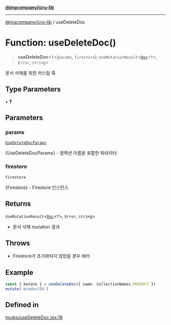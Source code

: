 [**@jngcompany/icru-lib**](../README.md)

***

[@jngcompany/icru-lib](../globals.md) / useDeleteDoc

# Function: useDeleteDoc()

> **useDeleteDoc**\<`T`\>(`params`, `firestore`): `UseMutationResult`\<[`Doc`](../interfaces/Doc.md)\<`T`\>, `Error`, `string`\>

문서 삭제를 위한 커스텀 훅

## Type Parameters

• **T**

## Parameters

### params

[`UseDeleteDocParams`](../interfaces/UseDeleteDocParams.md)

{UseDeleteDocParams} - 컬렉션 이름을 포함한 파라미터

### firestore

`Firestore`

{Firestore} - Firestore 인스턴스

## Returns

`UseMutationResult`\<[`Doc`](../interfaces/Doc.md)\<`T`\>, `Error`, `string`\>

- 문서 삭제 mutation 결과

## Throws

- Firestore가 초기화되지 않았을 경우 에러

## Example

```ts
const { mutate } = useDeleteDoc({ name: CollectionNames.PRODUCT })
mutate('productId')
```

## Defined in

[hooks/useDeleteDoc.tsx:18](https://github.com/jngcompany/icru-lib/blob/cee5a8006a4970de6269ef7414374f6c7339529e/src/hooks/useDeleteDoc.tsx#L18)
